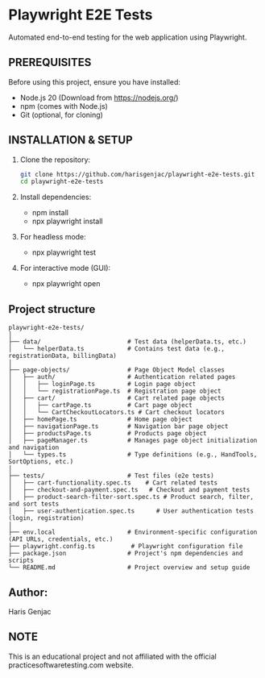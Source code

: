 # Playwright E2E Tests

Automated end-to-end testing for the web application using Playwright.

## PREREQUISITES

Before using this project, ensure you have installed:

- Node.js 20 (Download from https://nodejs.org/)
- npm (comes with Node.js)
- Git (optional, for cloning)

## INSTALLATION & SETUP

1. Clone the repository:
   ```bash
   git clone https://github.com/harisgenjac/playwright-e2e-tests.git
   cd playwright-e2e-tests
   
2. Install dependencies:
   - npm install
   - npx playwright install

3. For headless mode:
   - npx playwright test

4. For interactive mode (GUI):
   - npx playwright open

## Project structure
```
playwright-e2e-tests/
│
├── data/                        # Test data (helperData.ts, etc.)
│   └── helperData.ts            # Contains test data (e.g., registrationData, billingData)
│
├── page-objects/                # Page Object Model classes
│   ├── auth/                    # Authentication related pages
│   │   ├── loginPage.ts         # Login page object
│   │   └── registrationPage.ts  # Registration page object
│   ├── cart/                    # Cart related page objects
│   │   ├── cartPage.ts          # Cart page object
│   │   └── CartCheckoutLocators.ts # Cart checkout locators
│   ├── homePage.ts              # Home page object
│   ├── navigationPage.ts        # Navigation bar page object
│   ├── productsPage.ts          # Products page object
│   ├── pageManager.ts           # Manages page object initialization and navigation
│   └── types.ts                 # Type definitions (e.g., HandTools, SortOptions, etc.)
│
├── tests/                       # Test files (e2e tests)
│   ├── cart-functionality.spec.ts    # Cart related tests
│   ├── checkout-and-payment.spec.ts   # Checkout and payment tests
│   ├── product-search-filter-sort.spec.ts # Product search, filter, and sort tests
│   ├── user-authentication.spec.ts      # User authentication tests (login, registration)
│
├── env.local                    # Environment-specific configuration (API URLs, credentials, etc.)
├── playwright.config.ts          # Playwright configuration file
├── package.json                 # Project's npm dependencies and scripts
└── README.md                    # Project overview and setup guide
```

## Author:
Haris Genjac

## NOTE
This is an educational project and not affiliated with the official practicesoftwaretesting.com website.

